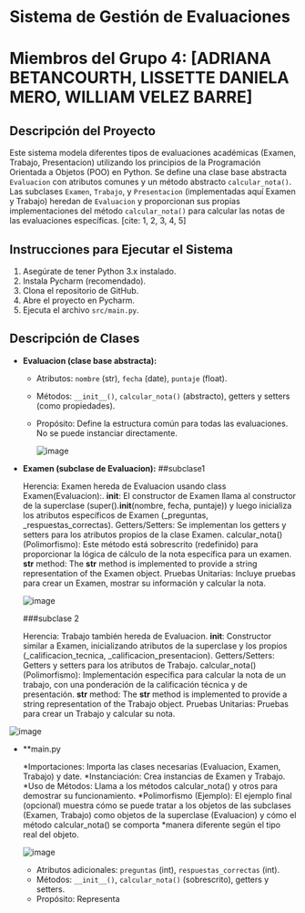 # Sistema de Gestión de Evaluaciones

# Miembros del Grupo 4: [ADRIANA BETANCOURTH, LISSETTE DANIELA MERO, WILLIAM VELEZ BARRE]

## Descripción del Proyecto

Este sistema modela diferentes tipos de evaluaciones académicas (Examen, Trabajo, Presentacion) utilizando los principios de la Programación Orientada a Objetos (POO) en Python.  Se define una clase base abstracta `Evaluacion` con atributos comunes y un método abstracto `calcular_nota()`. Las subclases `Examen`, `Trabajo`, y `Presentacion` (implementadas aquí Examen y Trabajo)  heredan de `Evaluacion` y proporcionan sus propias implementaciones del método `calcular_nota()` para calcular las notas de las evaluaciones específicas. [cite: 1, 2, 3, 4, 5]

## Instrucciones para Ejecutar el Sistema

1.  Asegúrate de tener Python 3.x instalado.
2.  Instala Pycharm (recomendado).
3.  Clona el repositorio de GitHub.
4.  Abre el proyecto en Pycharm.
5.  Ejecuta el archivo `src/main.py`.

## Descripción de Clases

* **Evaluacion (clase base abstracta):**
    * Atributos: `nombre` (str), `fecha` (date), `puntaje` (float).
    * Métodos: `__init__()`, `calcular_nota()` (abstracto), getters y setters (como propiedades).
    * Propósito: Define la estructura común para todas las evaluaciones. No se puede instanciar directamente.
 
      ![image](https://github.com/user-attachments/assets/62c97115-6f20-4aa2-ba07-283ffdb5f60c)




* **Examen (subclase de Evaluacion):**
  ##subclase1
  
  Herencia: Examen hereda de Evaluacion usando class Examen(Evaluacion):. __init__: El constructor de Examen llama al constructor de la superclase (super().__init__(nombre, fecha, puntaje)) y luego inicializa los atributos 
  específicos de Examen (_preguntas, _respuestas_correctas).
   Getters/Setters: Se implementan los getters y setters para los atributos propios de la clase Examen.
   calcular_nota() (Polimorfismo): Este método está sobrescrito (redefinido) para proporcionar la lógica de cálculo de la nota específica para un examen. 
    __str__ method: The __str__ method is implemented to provide a string representation of the Examen object.
    Pruebas Unitarias: Incluye pruebas para crear un Examen, mostrar su información y calcular la nota. 

  ![image](https://github.com/user-attachments/assets/b1133af4-fccf-4e1d-868b-3f382e805a13)


  ###subclase 2
  
  Herencia: Trabajo también hereda de Evaluacion. __init__: Constructor similar a Examen, inicializando atributos de la superclase y los propios (_calificacion_tecnica, _calificacion_presentacion).
  Getters/Setters: Getters y setters para los atributos de Trabajo.
  calcular_nota() (Polimorfismo): Implementación específica para calcular la nota de un trabajo, con una ponderación de la calificación técnica y de presentación. 
   __str__ method: The __str__ method is implemented to provide a string representation of the Trabajo object.
   Pruebas Unitarias: Pruebas para crear un Trabajo y calcular su nota. 
  
![image](https://github.com/user-attachments/assets/05a1432b-b4a3-4a1c-975d-4bd5fc190e16)


* **main.py
  
     *Importaciones: Importa las clases necesarias (Evaluacion, Examen, Trabajo) y date.
      *Instanciación: Crea instancias de Examen y Trabajo.
      *Uso de Métodos: Llama a los métodos calcular_nota() y otros para demostrar su funcionamiento.
      *Polimorfismo (Ejemplo): El ejemplo final (opcional) muestra cómo se puede tratar a los objetos de las subclases (Examen, Trabajo) como objetos de la superclase (Evaluacion) y cómo el método calcular_nota() se 
       comporta
     *manera diferente según el tipo real del objeto. 

  ![image](https://github.com/user-attachments/assets/689c999b-d615-402e-a422-ac79f13a1da4)




    * Atributos adicionales: `preguntas` (int), `respuestas_correctas` (int).
    * Métodos: `__init__()`, `calcular_nota()` (sobrescrito), getters y setters.
    * Propósito: Representa
      
